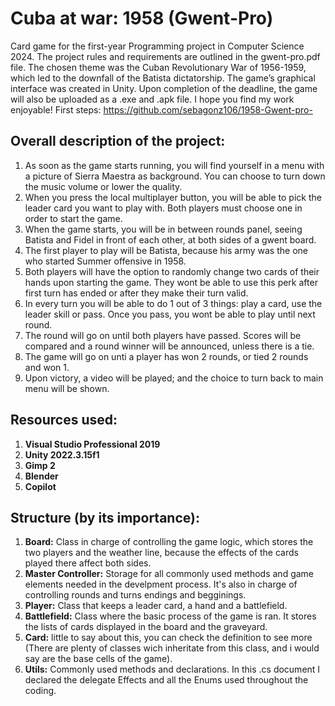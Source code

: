 # Cuba at war: 1958 (Gwent-Pro)
Card game for the first-year Programming project in Computer Science 2024. The project rules and requirements are outlined in the gwent-pro.pdf file. The chosen theme was the Cuban Revolutionary War of 1956-1959, which led to the downfall of the Batista dictatorship. The game’s graphical interface was created in Unity. Upon completion of the deadline, the game will also be uploaded as a .exe and .apk file. I hope you find my work enjoyable!
First steps: https://github.com/sebagonz106/1958-Gwent-pro-

## Overall description of the project:
1. As soon as the game starts running, you will find yourself in a menu with a picture of Sierra Maestra as background. You can choose to turn down the music volume or lower the quality.
2. When you press the local multiplayer button, you will be able to pick the leader card you want to play with. Both players must choose one in order to start the game.
3. When the game starts, you will be in between rounds panel, seeing Batista and Fidel in front of each other, at both sides of a gwent board.
4. The first player to play will be Batista, because his army was the one who started Summer offensive in 1958.
5. Both players will have the option to randomly change two cards of their hands upon starting the game. They wont be able to use this perk after first turn has ended or after they make their turn valid.
6. In every turn you will be able to do 1 out of 3 things: play a card, use the leader skill or pass. Once you pass, you wont be able to play until next round.
7. The round will go on until both players have passed. Scores will be compared and a round winner will be announced, unless there is a tie.
8. The game will go on unti a player has won 2 rounds, or tied 2 rounds and won 1.
9. Upon victory, a video will be played; and the choice to turn back to main menu will be shown.

## Resources used:
1. **Visual Studio Professional 2019**
2. **Unity 2022.3.15f1**
3. **Gimp 2**
4. **Blender**
5. **Copilot**

## Structure (by its importance):
1. **Board:** Class in charge of controlling the game logic, which stores the two players and the weather line, because the effects of the cards played there affect both sides.
2. **Master Controller:** Storage for all commonly used methods and game elements needed in the develpment process. It's also in charge of controlling rounds and turns endings and begginings.
3. **Player:** Class that keeps a leader card, a hand and a battlefield.
4. **Battlefield:** Class where the basic process of the game is ran. It stores the lists of cards displayed in the board and the graveyard.
5. **Card:** little to say about this, you can check the definition to see more (There are plenty of classes wich inheritate from this class, and i would say are the base cells of the game).
6. **Utils:** Commonly used methods and declarations. In this .cs document I declared the delegate Effects and all the Enums used throughout the coding.
